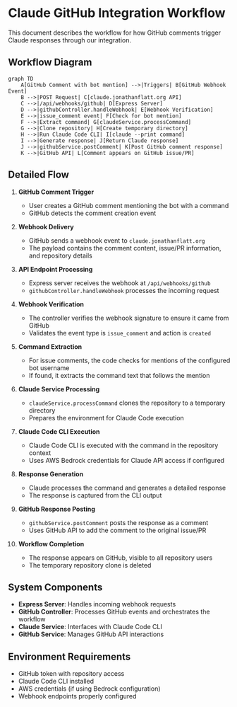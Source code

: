 # Claude GitHub Integration Workflow

This document describes the workflow for how GitHub comments trigger Claude responses through our integration.

## Workflow Diagram

```mermaid
graph TD
    A[GitHub Comment with bot mention] -->|Triggers| B[GitHub Webhook Event]
    B -->|POST Request| C[claude.jonathanflatt.org API]
    C -->|/api/webhooks/github| D[Express Server]
    D -->|githubController.handleWebhook| E[Webhook Verification]
    E -->|issue_comment event| F[Check for bot mention]
    F -->|Extract command| G[claudeService.processCommand]
    G -->|Clone repository| H[Create temporary directory]
    H -->|Run Claude Code CLI| I[claude --print command]
    I -->|Generate response| J[Return Claude response]
    J -->|githubService.postComment| K[Post GitHub comment response]
    K -->|GitHub API| L[Comment appears on GitHub issue/PR]
```

## Detailed Flow

1. **GitHub Comment Trigger**
   - User creates a GitHub comment mentioning the bot with a command
   - GitHub detects the comment creation event

2. **Webhook Delivery**
   - GitHub sends a webhook event to `claude.jonathanflatt.org`
   - The payload contains the comment content, issue/PR information, and repository details

3. **API Endpoint Processing**
   - Express server receives the webhook at `/api/webhooks/github`
   - `githubController.handleWebhook` processes the incoming request

4. **Webhook Verification**
   - The controller verifies the webhook signature to ensure it came from GitHub
   - Validates the event type is `issue_comment` and action is `created`

5. **Command Extraction**
   - For issue comments, the code checks for mentions of the configured bot username
   - If found, it extracts the command text that follows the mention

6. **Claude Service Processing**
   - `claudeService.processCommand` clones the repository to a temporary directory
   - Prepares the environment for Claude Code execution

7. **Claude Code CLI Execution**
   - Claude Code CLI is executed with the command in the repository context
   - Uses AWS Bedrock credentials for Claude API access if configured

8. **Response Generation**
   - Claude processes the command and generates a detailed response
   - The response is captured from the CLI output

9. **GitHub Response Posting**
   - `githubService.postComment` posts the response as a comment
   - Uses GitHub API to add the comment to the original issue/PR

10. **Workflow Completion**
    - The response appears on GitHub, visible to all repository users
    - The temporary repository clone is deleted

## System Components

- **Express Server**: Handles incoming webhook requests
- **GitHub Controller**: Processes GitHub events and orchestrates the workflow
- **Claude Service**: Interfaces with Claude Code CLI
- **GitHub Service**: Manages GitHub API interactions

## Environment Requirements

- GitHub token with repository access
- Claude Code CLI installed
- AWS credentials (if using Bedrock configuration)
- Webhook endpoints properly configured